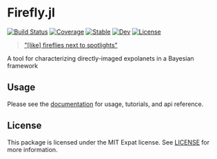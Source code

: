 # Firefly.jl

[![Build Status](https://github.com/mileslucas/Firefly.jl/workflows/CI/badge.svg?branch=master)](https://github.com/mileslucas/Firefly.jl/actions)
[![Coverage](https://codecov.io/gh/mileslucas/Firefly.jl/branch/master/graph/badge.svg)](https://codecov.io/gh/mileslucas/Firefly.jl)
[![Stable](https://img.shields.io/badge/docs-stable-blue.svg)](https://mileslucas.github.io/Firefly.jl/stable)
[![Dev](https://img.shields.io/badge/docs-dev-blue.svg)](https://mileslucas.github.io/Firefly.jl/dev)
[![License](https://img.shields.io/badge/License-MIT-yellow.svg)](https://opensource.org/licenses/MIT)

>   ["[like] fireflies next to spotlights"](https://www.planetary.org/explore/space-topics/exoplanets/direct-imaging.html)

A tool for characterizing directly-imaged expolanets in a Bayesian framework

## Usage

Please see the [documentation](https://mileslucas.com/Firefly.jl/dev/) for usage, tutorials, and api reference.

## License

This package is licensed under the MIT Expat license. See [LICENSE](LICENSE) for more information.
